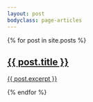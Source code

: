 ```yaml
---
layout: post
bodyclass: page-articles
---
```


{% for post in site.posts %}
  <article>
    <a href="{{ post.url }}">
      <h1>{{ post.title }}</h1>
      <p>{{ post.excerpt }}</p>
    </a>
  </article>
{% endfor %}
